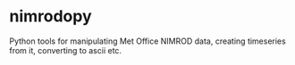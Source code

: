 # nimrodopy
Python tools for manipulating Met Office NIMROD data, creating timeseries from it, converting to ascii etc.
